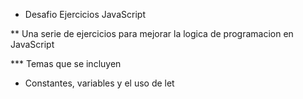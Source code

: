 * Desafio Ejercicios JavaScript

** Una serie de ejercicios para mejorar la logica de programacion en JavaScript

*** Temas que se incluyen

+ Constantes, variables y el uso de let